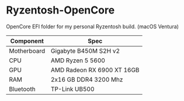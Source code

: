 # Ryzentosh-OpenCore
OpenCore EFI folder for my personal Ryzentosh build. (macOS Ventura)


| Component  | Spec  |
|---|---|
| Motherboard  |  Gigabyte B450M S2H v2 |
| CPU  | AMD Ryzen 5 5600  |
| GPU  | AMD Radeon RX 6900 XT 16GB  |
| RAM  | 2x16 GB DDR4 3200 Mhz  |
| Bluetooth  | TP-Link UB500  |
